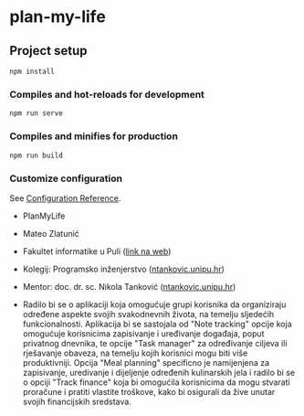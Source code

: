 # plan-my-life

## Project setup
```
npm install
```

### Compiles and hot-reloads for development
```
npm run serve
```

### Compiles and minifies for production
```
npm run build
```

### Customize configuration
See [Configuration Reference](https://cli.vuejs.org/config/).

- PlanMyLife
- Mateo Zlatunić
- Fakultet informatike u Puli ([link na web](https://fipu.unipu.hr%29/))
- Kolegij: Programsko inženjerstvo ([ntankovic.unipu.hr](https://fiputreca.notion.site/fiputreca/Programsko-in-enjerstvo-e353945331df468e8382cdad1e91c4b8))

- Mentor: doc. dr. sc. Nikola Tanković ([ntankovic.unipu.hr](https://fiputreca.notion.site/fiputreca/Programsko-in-enjerstvo-e353945331df468e8382cdad1e91c4b8))

- Radilo bi se o aplikaciji koja omogućuje grupi korisnika da organiziraju određene aspekte svojih svakodnevnih života, na temelju sljedećih funkcionalnosti. Aplikacija bi se sastojala od "Note tracking" opcije koja omogućuje korisnicima zapisivanje i uređivanje događaja, poput privatnog dnevnika, te opcije "Task manager" za određivanje ciljeva ili rješavanje obaveza, na temelju kojih korisnici mogu biti više produktivniji. Opcija "Meal planning" specificno je namijenjena za zapisivanje, uredivanje i dijeljenje određenih kulinarskih jela i radilo bi se o opciji "Track finance" koja bi omogućila korisnicima da mogu stvarati proračune i pratiti vlastite troškove, kako bi osigurali da žive unutar svojih financijskih sredstava.
